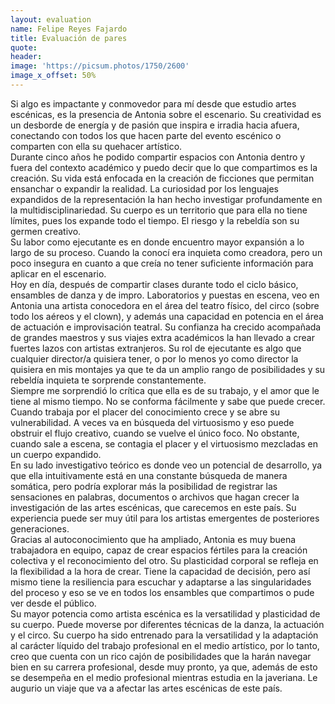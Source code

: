 ```yaml
---
layout: evaluation
name: Felipe Reyes Fajardo
title: Evaluación de pares
quote:
header:
image: 'https://picsum.photos/1750/2600'
image_x_offset: 50%
---
```


Si algo es impactante y conmovedor para m&iacute; desde que estudio artes esc&eacute;nicas, es la presencia de Antonia sobre el escenario. Su creatividad es un desborde de energ&iacute;a y de pasi&oacute;n que inspira e irradia hacia afuera, conectando con todos los que hacen parte del evento esc&eacute;nico o comparten con ella su quehacer art&iacute;stico.&nbsp;<br>Durante cinco a&ntilde;os he podido compartir espacios con Antonia dentro y fuera del contexto acad&eacute;mico y puedo decir que lo que compartimos es la creaci&oacute;n. Su vida est&aacute; enfocada en la creaci&oacute;n de ficciones que permitan ensanchar o expandir la realidad. La curiosidad por los lenguajes expandidos de la representaci&oacute;n la han hecho investigar profundamente en la multidisciplinariedad. Su cuerpo es un territorio que para ella no tiene l&iacute;mites, pues los expande todo el tiempo. El riesgo y la rebeld&iacute;a son su germen creativo.&nbsp;<br>Su labor como ejecutante es en donde encuentro mayor expansi&oacute;n a lo largo de su proceso. Cuando la conoc&iacute; era inquieta como creadora, pero un poco insegura en cuanto a que cre&iacute;a no tener suficiente informaci&oacute;n para aplicar en el escenario.&nbsp;<br>Hoy en d&iacute;a, despu&eacute;s de compartir clases durante todo el ciclo b&aacute;sico, ensambles de danza y de impro. Laboratorios y puestas en escena, veo en Antonia una artista conocedora en el &aacute;rea del teatro f&iacute;sico, del circo (sobre todo los a&eacute;reos y el clown), y adem&aacute;s una capacidad en potencia en el &aacute;rea de actuaci&oacute;n e improvisaci&oacute;n teatral. Su confianza ha crecido acompa&ntilde;ada de grandes maestros y sus viajes extra acad&eacute;micos la han llevado a crear fuertes lazos con artistas extranjeros. Su rol de ejecutante es algo que cualquier director/a quisiera tener, o por lo menos yo como director la quisiera en mis montajes ya que te da un amplio rango de posibilidades y su rebeld&iacute;a inquieta te sorprende constantemente.<br>Siempre me sorprendi&oacute; lo cr&iacute;tica que ella es de su trabajo, y el amor que le tiene al mismo tiempo. No se conforma f&aacute;cilmente y sabe que puede crecer. Cuando trabaja por el placer del conocimiento crece y se abre su vulnerabilidad. A veces va en b&uacute;squeda del virtuosismo y eso puede obstruir el flujo creativo, cuando se vuelve el &uacute;nico foco. No obstante, cuando sale a escena, se contagia el placer y el virtuosismo mezcladas en un cuerpo expandido. &nbsp;<br>En su lado investigativo te&oacute;rico es donde veo un potencial de desarrollo, ya que ella intuitivamente est&aacute; en una constante b&uacute;squeda de manera som&aacute;tica, pero podr&iacute;a explorar m&aacute;s la posibilidad de registrar las sensaciones en palabras, documentos o archivos que hagan crecer la investigaci&oacute;n de las artes esc&eacute;nicas, que carecemos en este pa&iacute;s. Su experiencia puede ser muy &uacute;til para los artistas emergentes de posteriores generaciones.&nbsp;<br>Gracias al autoconocimiento que ha ampliado, Antonia es muy buena trabajadora en equipo, capaz de crear espacios f&eacute;rtiles para la creaci&oacute;n colectiva y el reconocimiento del otro. Su plasticidad corporal se refleja en la flexibilidad a la hora de crear. Tiene la capacidad de decisi&oacute;n, pero as&iacute; mismo tiene la resiliencia para escuchar y adaptarse a las singularidades del proceso y eso se ve en todos los ensambles que compartimos o pude ver desde el p&uacute;blico.&nbsp;<br>Su mayor potencia como artista esc&eacute;nica es la versatilidad y plasticidad de su cuerpo. Puede moverse por diferentes t&eacute;cnicas de la danza, la actuaci&oacute;n y el circo. Su cuerpo ha sido entrenado para la versatilidad y la adaptaci&oacute;n al car&aacute;cter l&iacute;quido del trabajo profesional en el medio art&iacute;stico, por lo tanto, creo que cuenta con un rico caj&oacute;n de posibilidades que la har&aacute;n navegar bien en su carrera profesional, desde muy pronto, ya que, adem&aacute;s de esto se desempe&ntilde;a en el medio profesional mientras estudia en la javeriana. Le augurio un viaje que va a afectar las artes esc&eacute;nicas de este pa&iacute;s.<br>&nbsp;